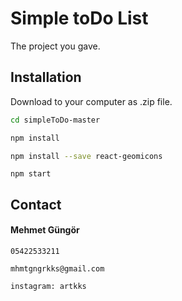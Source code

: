  # Simple toDo List 

The project you gave.

## Installation

 Download  to your computer as .zip file.

```bash
cd simpleToDo-master

npm install

npm install --save react-geomicons 
```
```
npm start
```
 
## Contact
 #### Mehmet Güngör
```
05422533211
 
mhmtgngrkks@gmail.com
 
instagram: artkks
``` 
